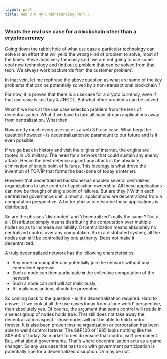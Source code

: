 ```yaml
---
layout: post
title: Web 3.0 My understanding Part 3
---
```


### Whats the real use case for a blockchain other than a cryptocurrency 

Going down the rabbit hole of what use case a particular technology can solve is
an effort that will yeild the wrong kind of problem to solve, most of the
times. Steve Jobs very famously said 'we are not going to use some cool new
technology and find out a problem that can be solved from that tech. We always
work backwards from the customer problem'. 

In that vein, let me rephrase the above question as what are some of the key problems
that can be potentially solved by a non-transactional blockchain ?

For now, it is proven that there is a use case for a crypto currency, even if
that use case is just buy & #HODL. But what other problems can be solved.

What if we look at the use case selection problem from the lens of decentralization. 
What if we have to take all main stream applications away from centralization. What
then.

Now pretty much every use case is a web 3.0 use case. What begs the question
however - is decentralization so paramount to our future and is it even
possible.

If we go back in history and visit the origins of internet, the origins are
rooted in US military. The need for a network that could sustain any enemy attack.
Hence the best defence against any attack is the absolute elimination of single
point of failures. This ideology is what drove the invention of TCP/IP that
forms the backbone of today's internet.

However that decentralized backbone has enabled several centralized
organizations to take control of application ownership. All these applications
can now be thought of single point of failures. But are they ? Within each
centralized governance unit, almost all applications are decentralized from a
computation perspective. A better phrase to describe these applications is
distributed. 

So are the phrases 'distributed' and 'decentralized' really the same ? Not at
all. Distributed simply means distributing the computation over multiple nodes
so as to increase availability. Decentralization means absolutely no centralized
control over any computation. So in a distributed system, all the nodes can
still be controlled by one authority. Does not make it decentralized. 

A truly decentralized network has the following characteristics:
* Any node or computer can potentially join the network without any centralized
  approval.
* Such a node can then participate in the collective computation of the network.
* Such a node can and will act maliciously.
* All malicious actions should be prevented.

So coming back to the question - is this decentralization required. Hard to
answer. If we look at all the use cases today from a 'one world' perspective,
then absolutely yes. Of course, the argument that some control will reside in a
select group of nodes holds true. That still does not take away the
decentralization aspect. Those nodes will not be able to hold control forever. 
It is also been proven that no organization or corporation has been able to weild
control forever. The S&P500 of 1985 looks nothing like the S&P500 of today. So
market forces do ensure that control isn't permanent. But, what about
governments. That's where decentralization acts as a game changer. So any use
case that has to do with government participation is potentially ripe for a
decentralized disruption. Or may be not.
